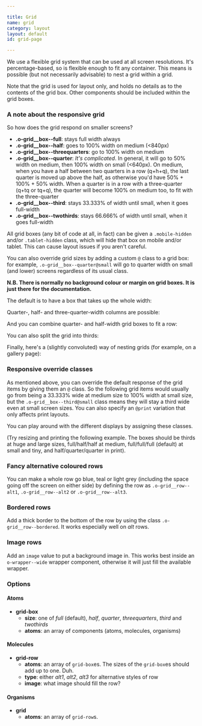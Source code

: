 ```yaml
---

title: Grid
name: grid
category: layout
layout: default
id: grid-page

---
```


<div class="lead"><p>We use a flexible grid system that can be used at all screen resolutions. It's percentage-based, so is flexible enough to fit any container. This means is possible (but not necessarily advisable) to nest a grid within a grid.</p></div>

Note that the grid is used for layout only, and holds no details as to the contents of the grid box. Other components should be included within the grid boxes.

### A note about the responsive grid

So how does the grid respond on smaller screens?

* **.o-grid__box--full**: stays full width always
* **.o-grid__box--half**: goes to 100% width on medium (<840px)
* **.o-grid__box--threequarters**: go to 100% width on medium
* **.o-grid__box--quarter**: _It's complicated_. In general, it will go to 50% width on medium, then 100% width on small (<640px). On medium, when you have a half between two quarters in a row (q+h+q), the last quarter is moved up above the half, as otherwise you'd have 50% + 100% + 50% width. When a quarter is in a row with a three-quarter (q+tq or tq+q), the quarter will become 100% on medium too, to fit with the three-quarter
* **.o-grid__box--third**: stays 33.333% of width until small, when it goes full-width
* **.o-grid__box--twothirds**: stays 66.666% of width until small, when it goes full-width

All grid boxes (any bit of code at all, in fact) can be given a `.mobile-hidden` and/or `.tablet-hidden` class, which will hide that box on mobile and/or tablet. This can cause layout issues if you aren't careful.

You can also override grid sizes by adding a custom `@` class to a grid box: for example, `.o-grid__box--quarter@small` will go to quarter width on small (and lower) screens regardless of its usual class.

**N.B. There is normally no background colour or margin on grid boxes. It is just there for the documentation.**

The default is to have a box that takes up the whole width:

<script>
component("grid", { "atoms":[
  { "grid-row": { "atoms": [
    { "grid-box": { "atoms": { "text": " .o-grid__box--full (default)" } } }
  ] } }
] });
</script>

Quarter-, half- and three-quarter-width columns are possible:

<script>
component("grid", { "atoms":[
  { "grid-row": { "atoms": [
    { "grid-box": { "size": "half", "atoms": { "text": " .o-grid__box--half" } } },
    { "grid-box": { "size": "half", "atoms": { "text": " .o-grid__box--half" } } }
  ] } },
  { "grid-row": { "atoms": [
    { "grid-box": { "size": "quarter", "atoms": { "text": " .o-grid__box--quarter" } } },
    { "grid-box": { "size": "quarter", "atoms": { "text": " .o-grid__box--quarter" } } },
    { "grid-box": { "size": "quarter", "atoms": { "text": " .o-grid__box--quarter" } } },
    { "grid-box": { "size": "quarter", "atoms": { "text": " .o-grid__box--quarter" } } }
  ] } },
  { "grid-row": { "atoms": [
    { "grid-box": { "size": "quarter", "atoms": { "text": " .o-grid__box--quarter" } } },
    { "grid-box": { "size": "threequarters", "atoms": { "text": " .o-grid__box--threequarters" } } }
  ] } },
  { "grid-row": { "atoms": [
    { "grid-box": { "size": "threequarters", "atoms": { "text": " .o-grid__box--threequarters" } } },
    { "grid-box": { "size": "quarter", "atoms": { "text": " .o-grid__box--quarter" } } }
  ] } }
] });
</script>

And you can combine quarter- and half-width grid boxes to fit a row:

<script>
component("grid", { "atoms":[
  { "grid-row": { "atoms": [
    { "grid-box": { "size": "half", "atoms": { "text": " .o-grid__box--half" } } },
    { "grid-box": { "size": "quarter", "atoms": { "text": " .o-grid__box--quarter" } } },
    { "grid-box": { "size": "quarter", "atoms": { "text": " .o-grid__box--quarter" } } }
  ] } },
  { "grid-row": { "atoms": [
    { "grid-box": { "size": "quarter", "atoms": { "text": " .o-grid__box--quarter" } } },
    { "grid-box": { "size": "half", "atoms": { "text": " .o-grid__box--half" } } },
    { "grid-box": { "size": "quarter", "atoms": { "text": " .o-grid__box--quarter" } } }
  ] } },
  { "grid-row": { "atoms": [
    { "grid-box": { "size": "quarter", "atoms": { "text": " .o-grid__box--quarter" } } },
    { "grid-box": { "size": "quarter", "atoms": { "text": " .o-grid__box--quarter" } } },
    { "grid-box": { "size": "half", "atoms": { "text": " .o-grid__box--half" } } }
  ] } }
] });
</script>

You can also split the grid into thirds:

<script>
component("grid", { "atoms":[
  { "grid-row": { "atoms": [
    { "grid-box": { "size": "third", "atoms": { "text": " .o-grid__box--third" } } },
    { "grid-box": { "size": "third", "atoms": { "text": " .o-grid__box--third" } } },
    { "grid-box": { "size": "third", "atoms": { "text": " .o-grid__box--third" } } }
  ] } },
  { "grid-row": { "atoms": [
    { "grid-box": { "size": "twothirds", "atoms": { "text": " .o-grid__box--twothirds" } } },
    { "grid-box": { "size": "third", "atoms": { "text": " .o-grid__box--third" } } }
  ] } },
  { "grid-row": { "atoms": [
    { "grid-box": { "size": "third", "atoms": { "text": " .o-grid__box--third" } } },
    { "grid-box": { "size": "twothirds", "atoms": { "text": " .o-grid__box--twothirds" } } }
  ] } }
] });
</script>

Finally, here's a (slightly convoluted) way of nesting grids (for example, on a gallery page):

<script>
component("grid", { "atoms":[
  { "grid-row": { "atoms": [
    { "grid-box": { "size": "quarter", "atoms": { "text": " .o-grid__box--quarter" } } },
    { "grid-box": { "size": "threequarters", "atoms":
      {
        "grid": { "atoms": [
          { "grid-row": { "atoms": [
            { "grid-box": { "size": "third", "atoms":
              {
                "grid": { "atoms": [
                  { "grid-row": { "atoms":
                    { "grid-box": { "size": "full", "atoms": { "text": " You can even triple-nest!" } } }
                  } },
                  { "grid-row": { "atoms": [
                    { "grid-box": { "size": "half", "atoms": { "text": " .o-grid__box--half" } } },
                    { "grid-box": { "size": "half", "atoms": { "text": " .o-grid__box--half" } } }
                  ] } }
                ] }
              }
            } },
            { "grid-box": { "size": "third", "atoms": { "text": " .o-grid__box--third" } } },
            { "grid-box": { "size": "third", "atoms": { "text": " .o-grid__box--third" } } }
          ] } },
          { "grid-row": { "atoms": [
            { "grid-box": { "size": "third", "atoms": { "text": " .o-grid__box--third" } } },
            { "grid-box": { "size": "third", "atoms": { "text": " .o-grid__box--third" } } },
            { "grid-box": { "size": "third", "atoms": { "text": " .o-grid__box--third" } } }
          ] } },
          { "grid-row": { "atoms": [
            { "grid-box": { "size": "third", "atoms": { "text": " .o-grid__box--third" } } },
            { "grid-box": { "size": "third", "atoms": { "text": " .o-grid__box--third" } } },
            { "grid-box": { "size": "third", "atoms": { "text": " .o-grid__box--third" } } }
          ] } }
        ]}
      }
    } }
  ] } }
] });
</script>

### Responsive override classes

As mentioned above, you can override the default response of the grid items by giving them an `@` class. So the following grid items would usually go from being a 33.333% wide at medium size to 100% width at small size, but the `.o-grid__box--third@small` class means they will stay a third wide even at small screen sizes. You can also specify an `@print` variation that only affects print layouts.

<script>
component("grid", { "atoms":[
  { "grid-row": { "atoms": [
    { "grid-box": { "size": "third o-grid__box--third@small", "atoms": { "text": " .o-grid__box--third.o-grid__box--third@small" } } },
    { "grid-box": { "size": "third o-grid__box--third@small", "atoms": { "text": " .o-grid__box--third.o-grid__box--third@small" } } },
    { "grid-box": { "size": "third o-grid__box--third@small", "atoms": { "text": " .o-grid__box--third.o-grid__box--third@small" } } }
  ] } }
] } );
</script>

You can play around with the different displays by assigning these classes.

(Try resizing and printing the following example. The boxes should be thirds at huge and large sizes, full/half/half at medium, full/full/full (default) at small and tiny, and half/quarter/quarter in print).

<script>
component("grid", { "atoms":[
  { "grid-row": { "atoms": [
    { "grid-box": { "size": "third o-grid__box--full@medium o-grid__box--half@print", "atoms": { "text": " .o-grid__box--third<br>.o-grid__box--full@medium<br>.o-grid__box--half@print" } } },
    { "grid-box": { "size": "third o-grid__box--half@medium o-grid__box--quarter@print", "atoms": { "text": " .o-grid__box--third<br>.o-grid__box--half@medium<br>.o-grid__box--quarter@print" } } },
    { "grid-box": { "size": "third o-grid__box--half@medium o-grid__box--quarter@print", "atoms": { "text": " .o-grid__box--third<br>.o-grid__box--half@medium<br>.o-grid__box--quarter@print" } } }
  ] } }
] } );
</script>

### Fancy alternative coloured rows

You can make a whole row go blue, teal or light grey (including the space going off the screen on either side) by defining the row as `.o-grid__row--alt1`, `.o-grid__row--alt2` or `.o-grid__row--alt3`.

<script>
component("grid", { "atoms":[
  { "grid-row": { "type": "alt1", "atoms": [
    { "grid-box": { "size": "full", "atoms": { "text": " .o-grid__box--full" } } }
  ] } },
  { "grid-row": { "type": "alt2", "atoms": [
    { "grid-box": { "size": "full", "atoms": { "text": " .o-grid__box--full" } } }
  ] } },
  { "grid-row": { "type": "alt3", "atoms": [
    { "grid-box": { "size": "full", "atoms": { "text": " .o-grid__box--full" } } }
  ] } }
] } );
</script>

### Bordered rows

Add a thick border to the bottom of the row by using the class `.o-grid__row--bordered`. It works especially well on _alt_ rows.

<script>
component("grid", { "atoms":[
  { "grid-row": { "type": "bordered", "atoms": [
    { "grid-box": { "size": "full", "atoms": { "text": " .o-grid__box--full" } } }
  ] } },
  { "grid-row": { "type": "alt1 o-grid__row--bordered", "atoms": [
    { "grid-box": { "size": "full", "atoms": { "text": " .o-grid__box--full" } } }
  ] } },
  { "grid-row": { "type": "alt2 o-grid__row--bordered", "atoms": [
    { "grid-box": { "size": "full", "atoms": { "text": " .o-grid__box--full" } } }
  ] } },
  { "grid-row": { "type": "alt3 o-grid__row--bordered", "atoms": [
    { "grid-box": { "size": "full", "atoms": { "text": " .o-grid__box--full" } } }
  ] } }
] } );
</script>

### Image rows

Add an `image` value to put a background image in. This works best inside an `o-wrapper--wide` wrapper component, otherwise it will just fill the available wrapper.

<script>
component("grid", { "atoms":[
  { "grid-row": { "type": "alt2 o-grid__row--bordered  o-grid__row--wide", "image": "/media/wide-image.jpg", "atoms": [
    { "grid-box": { "size": "full", "atoms": { "text": " .o-grid__box--full" } } }
  ] } }
] } );
</script>

### Options

#### Atoms

* **grid-box**
  * **size**: one of _full_ (default), _half_, _quarter_, _threequarters_, _third_ and _twothirds_
  * **atoms**: an array of components (atoms, molecules, organisms)


#### Molecules

* **grid-row**
  * **atoms**: an array of `grid-box`es. The sizes of the `grid-box`es should add up to one. Duh.
  * **type**: either _alt1_,  _alt2_,  _alt3_ for alternative styles of row
  * **image**: what image should fill the row?

#### Organisms

* **grid**
  * **atoms**: an array of `grid-row`s.
